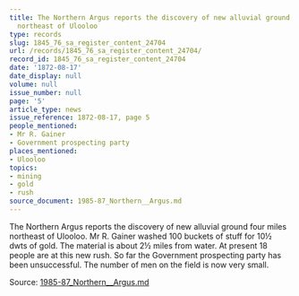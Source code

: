 ```yaml
---
title: The Northern Argus reports the discovery of new alluvial ground four miles
  northeast of Ulooloo
type: records
slug: 1845_76_sa_register_content_24704
url: /records/1845_76_sa_register_content_24704/
record_id: 1845_76_sa_register_content_24704
date: '1872-08-17'
date_display: null
volume: null
issue_number: null
page: '5'
article_type: news
issue_reference: 1872-08-17, page 5
people_mentioned:
- Mr R. Gainer
- Government prospecting party
places_mentioned:
- Ulooloo
topics:
- mining
- gold
- rush
source_document: 1985-87_Northern__Argus.md
---
```


The Northern Argus reports the discovery of new alluvial ground four miles northeast of Ulooloo.  Mr R. Gainer washed 100 buckets of stuff for 10½ dwts of gold.  The material is about 2½ miles from water.  At present 18 people are at this new rush.  So far the Government prospecting party has been unsuccessful.  The number of men on the field is now very small.

Source: [1985-87_Northern__Argus.md](/downloads/markdown/1985-87_Northern__Argus.md)
